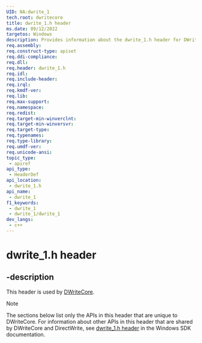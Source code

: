 ```yaml
---
UID: NA:dwrite_1
tech.root: dwritecore
title: dwrite_1.h header
ms.date: 09/12/2022
targetos: Windows
description: Provides information about the dwrite_1.h header for DWriteCore.
req.assembly: 
req.construct-type: apiset
req.ddi-compliance: 
req.dll: 
req.header: dwrite_1.h
req.idl: 
req.include-header: 
req.irql: 
req.kmdf-ver: 
req.lib: 
req.max-support: 
req.namespace: 
req.redist: 
req.target-min-winverclnt: 
req.target-min-winversvr: 
req.target-type: 
req.typenames: 
req.type-library: 
req.umdf-ver: 
req.unicode-ansi: 
topic_type:
 - apiref
api_type:
 - HeaderDef
api_location:
 - dwrite_1.h
api_name:
 - dwrite_1
f1_keywords:
 - dwrite_1
 - dwrite_1/dwrite_1
dev_langs:
 - c++
---
```


# dwrite_1.h header


## -description

This header is used by [DWriteCore](../_dwritecore/index.md).

> [!NOTE]
> The sections below list only the APIs in this header that are unique to DWriteCore. For information about other APIs in this header that are shared by DWriteCore and DirectWrite, see [dwrite_1.h header](/windows/win32/api/dwrite_3/) in the Windows SDK documentation.
